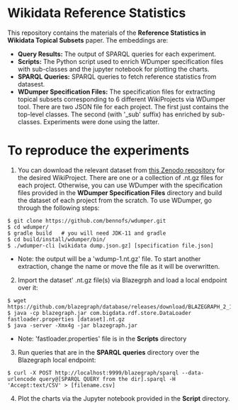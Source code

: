 # Wikidata Reference Statistics

This repository contains the materials of the **Reference Statistics in Wikidata Topical Subsets** paper. The embeddings are:

 - **Query Results:** The output of SPARQL queries for each experiment.
 - **Scripts:** The Python script used to enrich WDumper specification files with sub-classes and the jupyter notebook for plotting the charts.
 - **SPARQL Queries:** SPARQL queries to fetch reference statistics from datasest.
 - **WDumper Specification Files:** The specification files for extracting topical subsets corresponding to 6 different WikiProjects via WDumper tool. There are two JSON file for each project. The first just contains the top-level classes. The second (with '_sub' suffix) has enriched by sub-classes. Experiments were done using the latter.

# To reproduce the experiments
1. You can  download the relevant dataset from [this Zenodo repository](https://doi.org/10.5281/zenodo.5117927) for the desired WikiProject. There are one or a collection of .nt.gz files for each project. Otherwise, you can use WDumper with the specification files provided in the **WDumper Specification Files** directory and build the dataset of each project from the scratch. To use WDumper, go through the following steps:
```
$ git clone https://github.com/bennofs/wdumper.git
$ cd wdumper/
$ gradle build   # you will need JDK-11 and gradle
$ cd build/install/wdumper/bin/
$ ./wdumper-cli [wikidata dump.json.gz] [specification file.json]
```
* Note: the output will be a 'wdump-1.nt.gz' file. To start another extraction, change the name or move the file as it will be overwritten.
 
2. Import the dataset' .nt.gz file(s) via Blazegrph and load a local endpoint over it:
```
$ wget https://github.com/blazegraph/database/releases/download/BLAZEGRAPH_2_1_6_RC/blazegraph.jar
$ java -cp blazegraph.jar com.bigdata.rdf.store.DataLoader fastloader.properties [dataset].nt.gz
$ java -server -Xmx4g -jar blazegraph.jar
```
* Note: 'fastloader.properties' file is in the **Scripts** directory

3. Run queries that are in the **SPARQL queries** directory over the Blazegraph local endpoint:
```
$ curl -X POST http://localhost:9999/blazegraph/sparql --data-urlencode query@[SPARQL QUERY from the dir].sparql -H 'Accept:text/CSV' > [filename.csv]
```
4. Plot the charts via the Jupyter notebook provided in the **Script** directory.
